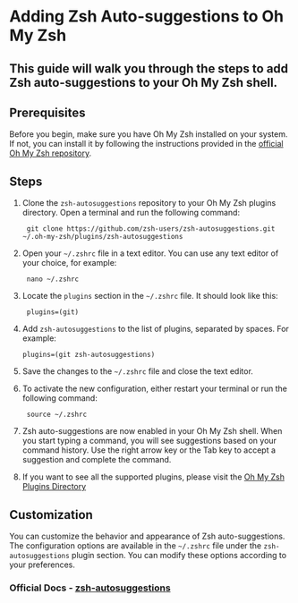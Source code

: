 # Adding Zsh Auto-suggestions to Oh My Zsh

## This guide will walk you through the steps to add Zsh auto-suggestions to your Oh My Zsh shell.

## Prerequisites

Before you begin, make sure you have Oh My Zsh installed on your system. If not, you can install it by following the instructions provided in the [official Oh My Zsh repository](https://github.com/ohmyzsh/ohmyzsh).

## Steps

1. Clone the `zsh-autosuggestions` repository to your Oh My Zsh plugins directory. Open a terminal and run the following command:
   
   ```shell
    git clone https://github.com/zsh-users/zsh-autosuggestions.git ~/.oh-my-zsh/plugins/zsh-autosuggestions
   ```

2. Open your `~/.zshrc` file in a text editor. You can use any text editor of your choice, for example:

   ```shell
    nano ~/.zshrc
   ```

3. Locate the `plugins` section in the `~/.zshrc` file. It should look like this:

   ```shell
    plugins=(git)
   ```

4. Add `zsh-autosuggestions` to the list of plugins, separated by spaces. For example:

   ```shell
   plugins=(git zsh-autosuggestions)
   ```

5. Save the changes to the `~/.zshrc` file and close the text editor.

6. To activate the new configuration, either restart your terminal or run the following command:
    
   ```shell
    source ~/.zshrc
   ```


7. Zsh auto-suggestions are now enabled in your Oh My Zsh shell. When you start typing a command, you will see suggestions based on your command history. Use the right arrow key or the Tab key to accept a suggestion and complete the command.

8. If you want to see all the supported plugins, please visit the [Oh My Zsh Plugins Directory](URL "https://github.com/ohmyzsh/ohmyzsh/wiki/Plugins")



## Customization

You can customize the behavior and appearance of Zsh auto-suggestions. The configuration options are available in the `~/.zshrc` file under the `zsh-autosuggestions` plugin section. You can modify these options according to your preferences.

### Official Docs - [zsh-autosuggestions](https://github.com/zsh-users/zsh-autosuggestions/blob/master/INSTALL.md#oh-my-zsh)